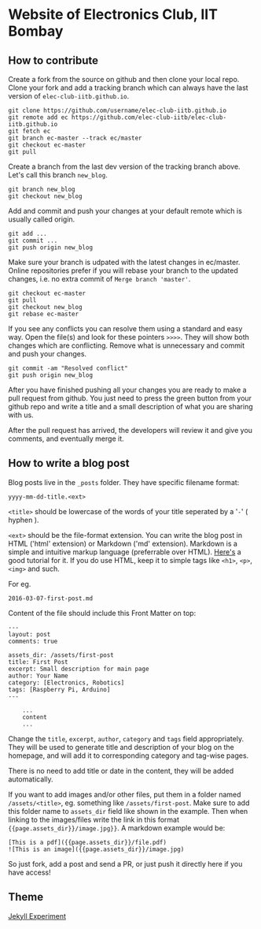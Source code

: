 # Website of Electronics Club, IIT Bombay

## How to contribute
Create a fork from the source on github and then clone your local repo.
Clone your fork and add a tracking branch which can always have the last version of `elec-club-iitb.github.io`.

    git clone https://github.com/username/elec-club-iitb.github.io
    git remote add ec https://github.com/elec-club-iitb/elec-club-iitb.github.io
    git fetch ec
    git branch ec-master --track ec/master
    git checkout ec-master
    git pull

Create a branch from the last dev version of the tracking branch above.
Let's call this branch `new_blog`.

    git branch new_blog
    git checkout new_blog

Add and commit and push your changes at your default remote which is usually called origin.

    git add ...
    git commit ...
    git push origin new_blog

Make sure your branch is udpated with the latest changes in ec/master. Online repositories prefer if you will rebase your branch to the updated changes, i.e. no extra commit of `Merge branch 'master'`.

    git checkout ec-master
    git pull
    git checkout new_blog
    git rebase ec-master

If you see any conflicts you can resolve them using a standard and easy way.
Open the file(s) and look for these pointers `>>>>`. They will show both changes which are conflicting.
Remove what is unnecessary and commit and push your changes.

    git commit -am "Resolved conflict"
    git push origin new_blog

After you have finished pushing all your changes you are ready to make a pull request from github. You just need to press the green button from your github repo and write a title and a small description of what you are sharing with us.

After the pull request has arrived, the developers will review it and give you comments, and eventually merge it.


## How to write a blog post

Blog posts live in the `_posts` folder. They have specific filename format:

    yyyy-mm-dd-title.<ext>

`<title>` should be lowercase of the words of your title seperated by a '`-`' ( hyphen ). 

`<ext>` should be the file-format extension. You can write the blog post in HTML ('html' extension) or Markdown ('md' extension). Markdown is a simple and intuitive markup language (preferrable over HTML). [Here's](https://daringfireball.net/projects/markdown/basics) a good tutorial for it. If you do use HTML, keep it to simple tags like `<h1>`, `<p>`, `<img>` and such.

For eg.

    2016-03-07-first-post.md

Content of the file should include this Front Matter on top:

    ---
    layout: post
    comments: true

    assets_dir: /assets/first-post
    title: First Post
    excerpt: Small description for main page
    author: Your Name
    category: [Electronics, Robotics]
    tags: [Raspberry Pi, Arduino]
    ---

        ...
        content
        ...

Change the `title`, `excerpt`, `author`, `category` and `tags` field appropriately. They will be used to generate title and description of your blog on the homepage, and will add it to corresponding category and tag-wise pages.

There is no need to add title or date in the content, they will be added automatically.

If you want to add images and/or other files, put them in a folder named `/assets/<title>`, eg. something like `/assets/first-post`. Make sure to add this folder name to `assets_dir` field like shown in the example. Then when linking to the images/files write the link in this format `{{page.assets_dir}}/image.jpg}}`. A markdown example would be: 

    [This is a pdf]({{page.assets_dir}}/file.pdf)
    ![This is an image]({{page.assets_dir}}/image.jpg)

So just fork, add a post and send a PR, or just push it directly here if you have access!

## Theme
[Jekyll Experiment](https://github.com/tokkonopapa/jekyll-experiment)

